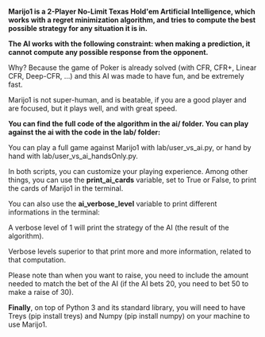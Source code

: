 **Marijo1 is a 2-Player No-Limit Texas Hold'em Artificial Intelligence, which works with a regret minimization algorithm, and tries to compute the best possible strategy for any situation it is in.**

**The AI works with the following constraint: when making a prediction, it cannot compute any possible response from the opponent.**

Why? Because the game of Poker is already solved (with CFR, CFR+, Linear CFR, Deep-CFR, ...) and this AI was made to have fun, and be extremely fast.

Marijo1 is not super-human, and is beatable, if you are a good player and are focused, but it plays well, and with great speed.

**You can find the full code of the algorithm in the ai/ folder. You can play against the ai with the code in the lab/ folder:**

You can play a full game against Marijo1 with lab/user_vs_ai.py, or hand by hand with lab/user_vs_ai_handsOnly.py.

In both scripts, you can customize your playing experience. Among other things, you can use the **print_ai_cards** variable, set to True or False, to print the cards of Marijo1 in the terminal.

You can also use the **ai_verbose_level** variable to print different informations in the terminal:

A verbose level of 1 will print the strategy of the AI (the result of the algorithm).

Verbose levels superior to that print more and more information, related to that computation.

Please note than when you want to raise, you need to include the amount needed to match the bet of the AI (if the AI bets 20, you need to bet 50 to make a raise of 30).

**Finally**, on top of Python 3 and its standard library, you will need to have Treys (pip install treys) and Numpy (pip install numpy) on your machine to use Marijo1.
